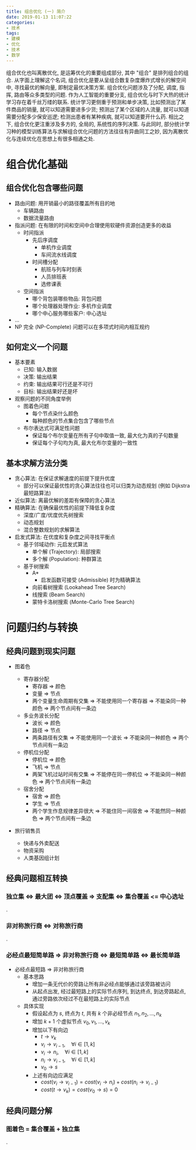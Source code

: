 ```yaml
---
title: 组合优化 (一) 简介
date: 2019-01-13 11:07:22
categories:
- 技术
tags:
- 建模
- 优化
- 技术
- 数学
---
```

组合优化也叫离散优化, 是运筹优化的重要组成部分, 其中 "组合" 是排列组合的组合.
从字面上理解这个名词, 组合优化是要从呈组合数复杂度爆炸式增长的解空间中, 寻找最优的解向量, 即制定最优决策方案.
组合优化问题涉及了分配, 调度, 指挥, 路由等众多类型的问题.
作为人工智能的重要分支, 组合优化与时下大热的统计学习存在着千丝万缕的联系.
统计学习更侧重于预测和单步决策, 比如预测出了某件商品的销量, 就可以知道需要进多少货; 预测出了某个区域的人流量, 就可以知道需要分配多少保安巡逻; 检测出患者有某种疾病, 就可以知道要开什么药.
相比之下, 组合优化更注重涉及多方的, 全局的, 系统性的序列决策.
与此同时, 部分统计学习种的模型训练算法与求解组合优化问题的方法往往有异曲同工之妙, 因为离散优化与连续优化在思想上有很多相通之处.



# 组合优化基础

## 组合优化包含哪些问题

- 路由问题: 用开销最小的路径覆盖所有目的地
  - 车辆路由
  - 数据流量路由
- 指派问题: 在有限的时间和空间中合理使用软硬件资源创造更多的收益
  - 时间指派
    - 先后序调度
      - 单机作业调度
      - 车间流水线调度
    - 时间槽分配
      - 航班与列车时刻表
      - 人员排班表
      - 选修课表
  - 空间指派
    - 哪个背包装哪些物品: 背包问题
    - 哪个处理器处理作业: 多机作业调度
    - 哪个中心服务哪些客户: 中心选址
- ...
- NP 完全 (NP-Complete) 问题可以在多项式时间内相互规约


## 如何定义一个问题

- 基本要素
  - 已知: 输入数据
  - 决策: 输出结果
  - 约束: 输出结果可行还是不可行
  - 目标: 输出结果好还是坏
- 观察问题的不同角度举例
  - 图着色问题
    - 每个节点染什么颜色
    - 每种颜色的节点集合包含了哪些节点
  - 布尔表达式可满足性问题
    - 保证每个布尔变量在所有子句中取值一致, 最大化为真的子句数量
    - 保证每个子句均为真, 最大化布尔变量的一致性


## 基本求解方法分类

- 贪心算法: 在保证求解速度的前提下提升优度
  - 部分可以保证最优性的贪心算法往往也可以归类为动态规划 (例如 Dijkstra 最短路算法)
- 近似算法: 离最优解的差距有保障的贪心算法
- 精确算法: 在确保最优性的前提下降低复杂度
  - 深度/广度/优度优先树搜索
  - 动态规划
  - 混合整数规划的求解算法
- 启发式算法: 在优度和复杂度之间寻找平衡点
  - 基于邻域动作: 元启发式算法
    - 单个解 (Trajectory): 局部搜索
    - 多个解 (Population): 种群算法
  - 基于树搜索
    - A*
      - 启发函数可接受 (Admissible) 时为精确算法
    - 向前看树搜索 (Lookahead Tree Search)
    - 线搜索 (Beam Search)
    - 蒙特卡洛树搜索 (Monte-Carlo Tree Search)



# 问题归约与转换

## 经典问题到现实问题

- 图着色
  - 寄存器分配
    - 寄存器 => 颜色
    - 变量 => 节点
    - 两个变量生命周期有交集 => 不能使用同一个寄存器 => 不能染同一种颜色 => 两个节点间有一条边
  - 多业务波长分配
    - 波长 => 颜色
    - 路径 => 节点
    - 两条路径有交集 => 不能使用同一个波长 => 不能染同一种颜色 => 两个节点间有一条边
  - 停机位分配
    - 停机位 => 颜色
    - 飞机 => 节点
    - 两架飞机过站时间有交集 => 不能停在同一停机位 => 不能染同一种颜色 => 两个节点间有一条边
  - 宿舍分配
    - 宿舍 => 颜色
    - 学生 => 节点
    - 两个学生作息规律差异很大 => 不能住同一间宿舍 => 不能然同一种颜色 => 两个节点间有一条边

- 旅行销售员
  - 快递与外卖配送
  - 物资采购
  - 人类基因组计划


## 经典问题相互转换

### 独立集 <=> 最大团 <=> 顶点覆盖 => 支配集 <=> 集合覆盖 <= 中心选址

.

### 非对称旅行商 <=> 对称旅行商

.

### 必经点最短简单路 => 非对称旅行商 <=> 最短简单路 <=> 最长简单路

- 必经点最短路 => 非对称旅行商
  - 基本思路
    - 增加一条无代价的旁路让所有非必经点能够通过该旁路被访问
    - 从起点出发, 经过最短路上的实际节点序列, 到达终点, 到达旁路起点, 通过旁路依次经过不在最短路上的实际节点
  - 具体实现
    - 假设起点为 $s$, 终点为 $t$, 共有 $k$ 个非必经节点 $n_{1}, n_{2}, ..., n_{k}$
    - 增加 $k + 1$ 个虚拟节点 $v_{0}, v_{1}, ..., v_{k}$
    - 增加以下有向边
      - $t \rightarrow v_{k}$
      - $v_{i} \rightarrow v_{i-1}, \quad \forall i \in [1, k]$
      - $v_{i} \rightarrow n_{i}, \quad \forall i \in [1, k]$
      - $n_{i} \rightarrow v_{i-1}, \quad \forall i \in [1, k]$
      - $v_{0} \rightarrow s$
    - 上述有向边应满足
      - $cost(v_{i} \rightarrow v_{i-1}) = cost(v_{i} \rightarrow n_{i}) + cost(n_{i} \rightarrow v_{i-1})$
      - $cost(t \rightarrow v_{k}) = cost(v_{0} \rightarrow s) = 0$


## 经典问题分解

### 图着色 = 集合覆盖 + 独立集

.
